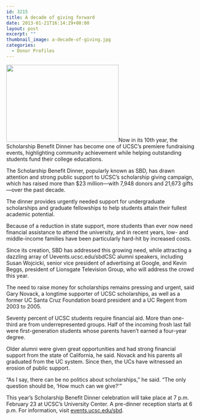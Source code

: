 ```yaml
---
id: 3215
title: A decade of giving forward
date: 2013-01-21T16:14:29+00:00
layout: post
excerpt: ""
thumbnail_image: a-decade-of-giving.jpg
categories:
  - Donor Profiles
---
```

<img class="alignright size-medium wp-image-3216" src="http://live-ucsc-giving.pantheonsite.io/wp-content/uploads/2017/09/a-decade-of-giving-300x206.jpg" alt="" width="300" height="206" srcset="https://ucsc-giving.lndo.site/wp-content/uploads/2017/09/a-decade-of-giving-300x206.jpg 300w, https://ucsc-giving.lndo.site/wp-content/uploads/2017/09/a-decade-of-giving.jpg 720w" sizes="(max-width: 300px) 100vw, 300px" />Now in its 10th year, the Scholarship Benefit Dinner has become one of UCSC&#8217;s premiere fundraising events, highlighting community achievement while helping outstanding students fund their college educations.

The Scholarship Benefit Dinner, popularly known as SBD, has drawn attention and strong public support to UCSC&#8217;s scholarship giving campaign, which has raised more than $23 million—with 7,948 donors and 21,673 gifts—over the past decade.

The dinner provides urgently needed support for undergraduate scholarships and graduate fellowships to help students attain their fullest academic potential.

Because of a reduction in state support, more students than ever now need financial assistance to attend the university, and in recent years, low- and middle-income families have been particularly hard-hit by increased costs.

Since its creation, SBD has addressed this growing need, while attracting a dazzling array of Uevents.ucsc.edu/sbdCSC alumni speakers, including Susan Wojcicki, senior vice president of advertising at Google, and Kevin Beggs, president of Lionsgate Television Group, who will address the crowd this year.

The need to raise money for scholarships remains pressing and urgent, said Gary Novack, a longtime supporter of UCSC scholarships, as well as a former UC Santa Cruz Foundation board president and a UC Regent from 2003 to 2005.

Seventy percent of UCSC students require financial aid. More than one-third are from underrepresented groups. Half of the incoming frosh last fall were first-generation students whose parents haven&#8217;t earned a four-year degree.

Older alumni were given great opportunities and had strong financial support from the state of California, he said. Novack and his parents all graduated from the UC system. Since then, the UCs have witnessed an erosion of public support.

&#8220;As I say, there can be no politics about scholarships,&#8221; he said. &#8220;The only question should be, &#8216;How much can we give?'&#8221;

This year&#8217;s Scholarship Benefit Dinner celebration will take place at 7 p.m. February 23 at UCSC&#8217;s University Center. A pre-dinner reception starts at 6 p.m. For information, visit [events.ucsc.edu/sbd](http://events.ucsc.edu/sbd).
